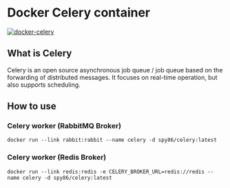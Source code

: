# Docker Celery container


[![docker-celery](https://img.shields.io/badge/spy86-celery-blue.svg)](https://cloud.docker.com/repository/docker/spy86/celery)

## What is Celery
Celery is an open source asynchronous job queue / job queue based on the forwarding of distributed messages. It focuses on real-time operation, but also supports scheduling.

## How to use

### Celery worker (RabbitMQ Broker)
```
docker run --link rabbit:rabbit --name celery -d spy86/celery:latest
```

### Celery worker (Redis Broker)
```
docker run --link redis:redis -e CELERY_BROKER_URL=redis://redis --name celery -d spy86/celery:latest
```
